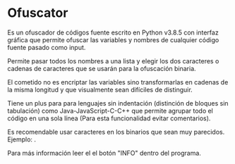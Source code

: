 # Ofuscator
Es un ofuscador de códigos fuente escrito en Python v3.8.5 con interfaz gráfica que permite ofuscar las variables y nombres de cualquier 
código fuente pasado como input.

Permite pasar todos los nombres a una lista y elegir los dos caracteres o cadenas de caracteres que se usarán para la ofuscación binaria.

El cometido no es encriptar las variables sino transformarlas en cadenas de la misma longitud y que visualmente sean difíciles de distinguir.

Tiene un plus para para lenguajes sin indentación (distinción de bloques sin tabulación) como Java-JavaScript-C-C++ que permite agrupar todo 
el código en una sola línea (Para esta funcionalidad evitar comentarios).

Es recomendable usar caracteres en los binarios que sean muy parecidos. Ejemplo: .

Para más información leer el el botón "INFO" dentro del programa.
